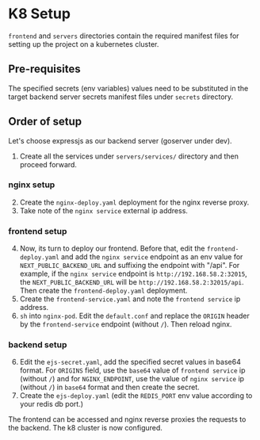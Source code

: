 # K8 Setup

`frontend` and `servers` directories contain the required manifest files for setting up the project on a kubernetes cluster.

## Pre-requisites

The specified secrets (env variables) values need to be substituted in the target backend server secrets manifest files under `secrets` directory.

## Order of setup 

Let's choose expressjs as our backend server (goserver under dev).

1) Create all the services under `servers/services/` directory and then proceed forward.

### nginx setup

2) Create the `nginx-deploy.yaml` deployment for the nginx reverse proxy.
3) Take note of the `nginx service` external ip address.

### frontend setup

4) Now, its turn to deploy our frontend. Before that, edit the `frontend-deploy.yaml` and add the `nginx service` endpoint as an env value for `NEXT_PUBLIC_BACKEND_URL` and suffixing the endpoint with "/api". For example, if the `nginx service` endpoint is `http://192.168.58.2:32015`, the `NEXT_PUBLIC_BACKEND_URL` will be `http://192.168.58.2:32015/api`. Then create the `frontend-deploy.yaml` deployment.
5) Create the `frontend-service.yaml` and note the `frontend service` ip address.
6) `sh` into `nginx-pod`. Edit the `default.conf` and replace the `ORIGIN` header by the `frontend-service` endpoint (without `/`). Then reload nginx.

### backend setup

6) Edit the `ejs-secret.yaml`, add the specified secret values in base64 format. For `ORIGINS` field,
   use the `base64` value of `frontend service` ip (without `/`) and for `NGINX_ENDPOINT`, use the value of `nginx service` ip (without `/`) in `base64` format and
   then create the secret.
7) Create the `ejs-deploy.yaml` (edit the `REDIS_PORT` env value according to your redis db port.)

The frontend can be accessed and nginx reverse proxies the requests to the backend. The k8 cluster is now configured.

